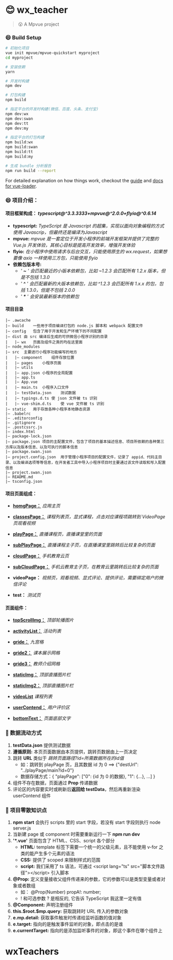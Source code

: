 # :blush: wx_teacher

> :open_mouth: A Mpvue project

### :smile: Build Setup

``` bash
# 初始化项目
vue init mpvue/mpvue-quickstart myproject
cd myproject

# 安装依赖
yarn

# 开发时构建
npm dev

# 打包构建
npm build

# 指定平台的开发时构建(微信、百度、头条、支付宝)
npm dev:wx
npm dev:swan
npm dev:tt
npm dev:my

# 指定平台的打包构建
npm build:wx
npm build:swan
npm build:tt
npm build:my

# 生成 bundle 分析报告
npm run build --report
```

For detailed explanation on how things work, checkout the [guide](http://vuejs-templates.github.io/webpack/) and [docs for vue-loader](http://vuejs.github.io/vue-loader).

### :smile: 项目介绍：

#### 项目框架构成： *typescript@\^3.3.3333+mpvue@\^2.0.0+flyio@\^0.6.14*
- **typescript:** *TypeScript 是 Javascript 的超集，实现以面向对象编程的方式使用 Javascrip，但最终还是编译为Javascript*
- **mpvue:** *mpvue 是一套定位于开发小程序的前端开发框架并提供了完整的 Vue.js 开发体验，其核心目标是提高开发效率，增强开发体验*
- **flyio:** *在小程序中使用请求与后台交互，只能使用原生的 wx.request，如果想要像 axio 一样使用三方包，只能使用 flyio*
- **依赖包版本号:**
    - *' **\~** ' 会匹配最近的小版本依赖包，比如 \~1.2.3 会匹配所有 1.2.x 版本，但是不包括 1.3.0*
    - *' **\^** ' 会匹配最新的大版本依赖包，比如 \^1.2.3 会匹配所有 1.x.x 的包，包括 1.3.0，但是不包括 2.0.0*
    - *' **\*** ' 会安装最新版本的依赖包*

#### 项目目录

``` text
|— .awcache
|— build    一些用于项目编译打包的 node.js 脚本和 webpack 配置文件
|— config   包含了用于开发和生产环境下的不同配置
|— dist 由 src 编译后生成的可供微信小程序识别的目录
|   |— wx   页面及组件之类的均在这里面
|— node_modules
|— src  主要进行小程序功能编写的地方
|   |— component    组件存放位置
|   |— pages    小程序页面
|   |— utils
|   |— app.json 小程序的全局配置
|   |— app.ts
|   |— App.vue
|   |— main.ts  小程序入口文件
|   |— testData.json    测试数据
|   |— typings.d.ts 使 json 文件被 ts 识别
|   |— vue-shim.d.ts    使 vue 文件被 ts 识别
|— static   用于存放各种小程序本地静态资源
|— .babelrc
|— .editorconfig
|— .gitignore
|— .postcssrc.js
|— index.html
|— package-lock.json
|— package.json 项目的主配置文件，包含了项目的基本描述信息、项目所依赖的各种第三方库以及版本信息、以及可执行的脚本信息
|— package.swan.json
|— project.config.json  用于管理小程序项目的配置文件，记录了 appid、代码主目录、以及编译选项等等信息，在开发者工具中导入小程序项目时主要通过该文件读取和写入配置信息
|— project.swan.json
|— README.md
|— tsconfig.json
```

#### 项目页面组成：

- [**homgPage：**](https://images.cnblogs.com/cnblogs_com/lemonyam/1433359/o_191120094758homePage.png) *应用主页*

- [**classesPage：**](https://images.cnblogs.com/cnblogs_com/lemonyam/1433359/o_191120094812classesPage.png) *课程列表页，显式课程，点击对应课程项跳转到 VideoPage 页观看视频*

- [**playPage：**](https://images.cnblogs.com/cnblogs_com/lemonyam/1433359/o_191120094826playPage.png) *直播课程页，直播课堂里的页面*

- [**subPlayPage：**](https://images.cnblogs.com/cnblogs_com/lemonyam/1433359/o_191120094839subPlayPage.png) *直播课程主子页，在直播课堂里跳转后比较复杂的页面*

- [**cloudPage：**](https://images.cnblogs.com/cnblogs_com/lemonyam/1433359/o_191120094817cloudPage.png) *手机教育云页*

- [**subCloudPage：**](https://images.cnblogs.com/cnblogs_com/lemonyam/1433359/o_191120094832subCloudPage.png) *手机云教育主子页，在教育云里跳转后比较复杂的页面*

- **videoPage：** *视频页，观看视频、显式评论、提供评论，需要绑定用户的微信评论*

- **test：** *测试页*

#### 页面组件：

- [**topScrollImg：**](https://images.cnblogs.com/cnblogs_com/lemonyam/1433359/o_191120180900topScrollImg.png) *顶部轮播图片*

- [**activityList：**](https://images.cnblogs.com/cnblogs_com/lemonyam/1433359/o_191120180726activityList.png) *活动列表*

- [**gride：**](https://images.cnblogs.com/cnblogs_com/lemonyam/1433359/o_191120180804gride.png) *九宫格*

- [**gride2：**](https://images.cnblogs.com/cnblogs_com/lemonyam/1433359/o_191120180753grade2.png) *课本展示网格*

- [**gride3：**](https://images.cnblogs.com/cnblogs_com/lemonyam/1433359/o_191120180814gride3.png) *教师介绍网格*

- [**staticImg：**](https://images.cnblogs.com/cnblogs_com/lemonyam/1433359/o_191120180829staticImg.png) *顶部直播图片栏*

- [**staticImg2：**](https://images.cnblogs.com/cnblogs_com/lemonyam/1433359/o_191120180844staticImg2.png) *顶部直播图片栏*

- [**videoList**](https://images.cnblogs.com/cnblogs_com/lemonyam/1433359/o_191120180914videoList.png) *课程列表*

- [**userContend：**](https://images.cnblogs.com/cnblogs_com/lemonyam/1433359/o_191120180907userContend.png) *用户评价区*

- [**bottomText：**](https://images.cnblogs.com/cnblogs_com/lemonyam/1433359/o_191120180739bottomText.png) *页面底部文字*


### :mega: 数据流动方式
1. **testData.json** 提供测试数据
2. **遵循原则:** 本页页面数据由本页提供，跳转页数据由上一页决定
3. 跳转 **URL** 类似于 *跳转页面路径?id=所需数据所在的id值*<br />
    - 如：跳转到 playPage 页，且其数据 id 为 0 ==> {"destUrl": "../playPage/main?id=0"}
    - 数据存储方式：{ "playPage": ["0": {id 为 0 的数据}, "1": {...}, ...] }
4. 组件不存在数据，页面通过 **Prop** 传递数据
5. 评论区的内容要实时或刷新后**返回给 testData**，然后再重新渲染 userContend 组件

### :pencil: 项目零散知识点
1. **npm start** 会执行 scripts 里的 start 字段，若没有 start 字段则执行 node server.js
2. 当新建 page 或 component 时需要重新运行一下 **npm run dev** 
3. **'\*.vue'** 页面包含了 HTML、CSS、script 各个部分
    - **HTML:** template 标签下需要一个统一的父级元素，且不能使用 v-for 之类的能产生多个元素的语法
    - **CSS:** 提供了 scoped 来限制样式的范围
    - **script:** 我们采用了 ts 语法，可通过 &lt;script lang="ts" src="脚本文件路径"&gt;&lt;/script&gt; 引入脚本
4. **\@Prop:** 定义变量接收父组件传递来的参数，它的参数可以是类型变量或者对象或者数组
    - 如： @Prop(Number) propA!: number;
    - ! 和可选参数 ? 是相反的, 它告诉 TypeScript 我这里一定有值
5. **\@Component:** 声明注册组件
6. **this.\$root.\$mp.query:** 获取跳转时 URL 传入的参数对象
7. **e.mp.detail:** 获取事件触发时传递给监听函数的值对象
8. **e.target:** 指向的是触发事件监听的对象，即点击的是谁
9. **e.currentTarget:** 指向的是添加监听事件的对象，即这个事件在哪个组件上

# wxTeachers
